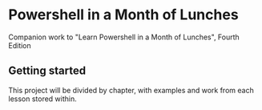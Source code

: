 # Powershell in a Month of Lunches

Companion work to "Learn Powershell in a Month of Lunches", Fourth Edition

## Getting started

This project will be divided by chapter, with examples and work from each lesson stored within. 

